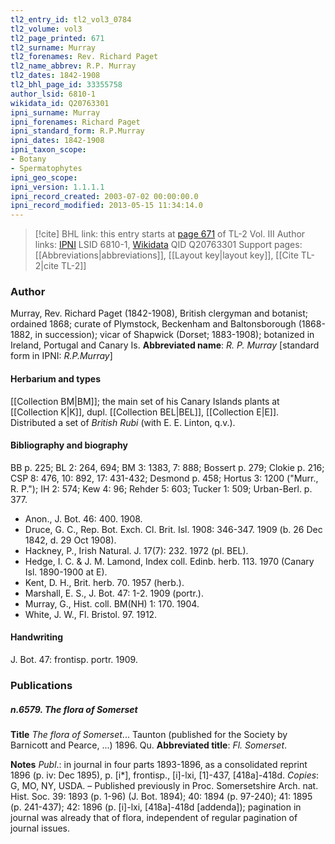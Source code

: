 ```yaml
---
tl2_entry_id: tl2_vol3_0784
tl2_volume: vol3
tl2_page_printed: 671
tl2_surname: Murray
tl2_forenames: Rev. Richard Paget
tl2_name_abbrev: R.P. Murray
tl2_dates: 1842-1908
tl2_bhl_page_id: 33355758
author_lsid: 6810-1
wikidata_id: Q20763301
ipni_surname: Murray
ipni_forenames: Richard Paget
ipni_standard_form: R.P.Murray
ipni_dates: 1842-1908
ipni_taxon_scope: 
- Botany
- Spermatophytes
ipni_geo_scope: 
ipni_version: 1.1.1.1
ipni_record_created: 2003-07-02 00:00:00.0
ipni_record_modified: 2013-05-15 11:34:14.0
---
```


> [!cite] BHL link: this entry starts at [page 671](https://www.biodiversitylibrary.org/page/33355758) of TL-2 Vol. III
> Author links: [IPNI](https://www.ipni.org/a/6810-1) LSID 6810-1, [Wikidata](https://www.wikidata.org/wiki/Q20763301) QID Q20763301
> Support pages: [[Abbreviations|abbreviations]], [[Layout key|layout key]], [[Cite TL-2|cite TL-2]]

### Author

Murray, Rev. Richard Paget (1842-1908), British clergyman and botanist; ordained 1868; curate of Plymstock, Beckenham and Baltonsborough (1868-1882, in succession); vicar of Shapwick (Dorset; 1883-1908); botanized in Ireland, Portugal and Canary Is. 
**Abbreviated name**: *R. P. Murray* \[standard form in IPNI: *R.P.Murray*\]

#### Herbarium and types

[[Collection BM|BM]]; the main set of his Canary Islands plants at [[Collection K|K]], dupl. [[Collection BEL|BEL]], [[Collection E|E]]. Distributed a set of *British Rubi* (with E. E. Linton, q.v.).

#### Bibliography and biography

BB p. 225; BL 2: 264, 694; BM 3: 1383, 7: 888; Bossert p. 279; Clokie p. 216; CSP 8: 476, 10: 892, 17: 431-432; Desmond p. 458; Hortus 3: 1200 ("Murr., R. P."); IH 2: 574; Kew 4: 96; Rehder 5: 603; Tucker 1: 509; Urban-Berl. p. 377.
- Anon., J. Bot. 46: 400. 1908.
- Druce, G. C., Rep. Bot. Exch. Cl. Brit. Isl. 1908: 346-347. 1909 (b. 26 Dec 1842, d. 29 Oct 1908).
- Hackney, P., Irish Natural. J. 17(7): 232. 1972 (pl. BEL).
- Hedge, I. C. & J. M. Lamond, Index coll. Edinb. herb. 113. 1970 (Canary Isl. 1890-1900 at E).
- Kent, D. H., Brit. herb. 70. 1957 (herb.).
- Marshall, E. S., J. Bot. 47: 1-2. 1909 (portr.).
- Murray, G., Hist. coll. BM(NH) 1: 170. 1904.
- White, J. W., Fl. Bristol. 97. 1912.

#### Handwriting

J. Bot. 47: frontisp. portr. 1909.

### Publications

##### n.6579. The flora of Somerset

**Title**
*The flora of Somerset*... Taunton (published for the Society by Barnicott and Pearce, ...) 1896. Qu.
**Abbreviated title**: *Fl. Somerset*.

**Notes**
*Publ*.: in journal in four parts 1893-1896, as a consolidated reprint 1896 (p. iv: Dec 1895), p. \[i\*\], frontisp., \[i\]-lxi, \[1\]-437, \[418a\]-418d. *Copies*: G, MO, NY, USDA. – Published previously in Proc. Somersetshire Arch. nat. Hist. Soc. 39: 1893 (p. 1-96) (J. Bot. 1894); 40: 1894 (p. 97-240); 41: 1895 (p. 241-437); 42: 1896 (p. \[i\]-lxi, \[418a\]-418d \[addenda\]); pagination in journal was already that of flora, independent of regular pagination of journal issues.

